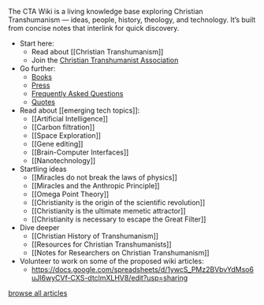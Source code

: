 The CTA Wiki is a living knowledge base exploring Christian Transhumanism — ideas, people, history, theology, and technology. It’s built from concise notes that interlink for quick discovery.

- Start here:
	- Read about [[Christian Transhumanism]]
	- Join the [Christian Transhumanist Association](https://www.christiantranshumanism.org/join/)
- Go further:
	- [Books](/books/)
	- [Press](/press/)
	- [Frequently Asked Questions](/faq/)
	- [Quotes](/quotes/)
- Read about [[emerging tech topics]]:
	- [[Artificial Intelligence]]
	- [[Carbon filtration]]
	- [[Space Exploration]]
	- [[Gene editing]]
	- [[Brain-Computer Interfaces]]
	- [[Nanotechnology]]
- Startling ideas
	- [[Miracles do not break the laws of physics]]
	- [[Miracles and the Anthropic Principle]]
	- [[Omega Point Theory]]
	- [[Christianity is the origin of the scientific revolution]]
	- [[Christianity is the ultimate memetic attractor]]
	- [[Christianity is necessary to escape the Great Filter]]
- Dive deeper 
	- [[Christian History of Transhumanism]]
	- [[Resources for Christian Transhumanists]]
	- [[Notes for Researchers on Christian Transhumanism]]
- Volunteer to work on some of the proposed wiki articles:
	- https://docs.google.com/spreadsheets/d/1ywcS_PMz2BVbvYdMso6uJl6wyCVf-CXS-dtclmXLHV8/edit?usp=sharing

[browse all articles](/wiki/all/)

